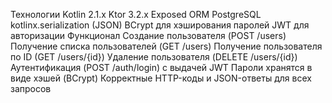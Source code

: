 Технологии
Kotlin 2.1.x
Ktor 3.2.x
Exposed ORM
PostgreSQL
kotlinx.serialization (JSON)
BCrypt для хэширования паролей
JWT для авторизации
Функционал
Создание пользователя (POST /users)
Получение списка пользователей (GET /users)
Получение пользователя по ID (GET /users/{id})
Удаление пользователя (DELETE /users/{id})
Аутентификация (POST /auth/login) с выдачей JWT
Пароли хранятся в виде хэшей (BCrypt)
Корректные HTTP-коды и JSON-ответы для всех запросов
